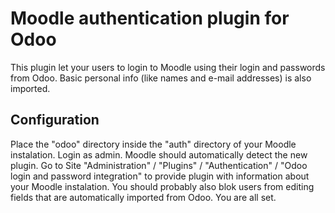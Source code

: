 # Moodle authentication plugin for Odoo
This plugin let your users to login to Moodle using their login and passwords from Odoo.
Basic personal info (like names and e-mail addresses) is also imported.

## Configuration
Place the "odoo" directory inside the "auth" directory of your Moodle instalation. Login as admin.
Moodle should automatically detect the new plugin.
Go to Site "Administration" / "Plugins" / "Authentication" / "Odoo login and password integration" to provide
plugin with information about your Moodle instalation. You should probably also blok users from editing fields that
are automatically imported from Odoo. You are all set.
